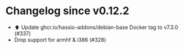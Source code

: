 # Changelog since v0.12.2
- ⬆️ Update ghcr.io/hassio-addons/debian-base Docker tag to v7.3.0 (#337) 
- Drop support for armhf & i386 (#328) 
